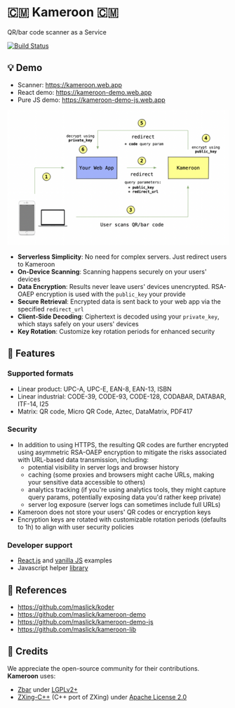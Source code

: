 # 🇨🇲 Kameroon 🇨🇲
QR/bar code scanner as a Service

[![Build Status](https://github.com/maslick/kameroon/actions/workflows/master.yml/badge.svg)](https://github.com/maslick/kameroon/actions/workflows/master.yml)


## 💡 Demo
* Scanner: https://kameroon.web.app
* React demo: https://kameroon-demo.web.app
* Pure JS demo: https://kameroon-demo-js.web.app


<img src="./architecture.png" width="750px" />

* **Serverless Simplicity**: No need for complex servers. Just redirect users to Kameroon
* **On-Device Scanning**: Scanning happens securely on your users' devices
* **Data Encryption**: Results never leave users' devices unencrypted. RSA-OAEP encryption is used with the `public_key` your provide
* **Secure Retrieval**: Encrypted data is sent back to your web app via the specified `redirect_url`
* **Client-Side Decoding**: Ciphertext is decoded using your `private_key`, which stays safely on your users' devices
* **Key Rotation**: Customize key rotation periods for enhanced security


## 🚀 Features
### Supported formats
* Linear product: UPC-A, UPC-E, EAN-8, EAN-13, ISBN
* Linear industrial: CODE-39, CODE-93, CODE-128, CODABAR, DATABAR, ITF-14, I25
* Matrix: QR code, Micro QR Code, Aztec, DataMatrix, PDF417

### Security
* In addition to using HTTPS, the resulting QR codes are further encrypted using asymmetric RSA-OAEP encryption to mitigate the risks associated with URL-based data transmission, including:
   - potential visibility in server logs and browser history
   - caching (some proxies and browsers might cache URLs, making your sensitive data accessible to others)
   - analytics tracking (if you're using analytics tools, they might capture query params, potentially exposing data you'd rather keep private)
   - server log exposure (server logs can sometimes include full URLs)
* Kameroon does not store your users' QR codes or encryption keys
* Encryption keys are rotated with customizable rotation periods (defaults to 1h) to align with user security policies

### Developer support
* [React.js](https://github.com/maslick/kameroon-demo) and [vanilla JS](https://github.com/maslick/kameroon-demo-js) examples
* Javascript helper [library ](https://github.com/maslick/kameroon-lib)

## 🔭 References
* https://github.com/maslick/koder
* https://github.com/maslick/kameroon-demo
* https://github.com/maslick/kameroon-demo-js
* https://github.com/maslick/kameroon-lib

## 🙏 Credits
We appreciate the open-source community for their contributions. **Kameroon** uses:

- [Zbar](https://linuxtv.org/downloads/zbar/) under [LGPLv2+](https://github.com/mchehab/zbar/blob/master/LICENSE.md)
- [ZXing-C++](https://github.com/zxing-cpp/zxing-cpp) (C++ port of ZXing) under [Apache License 2.0](https://github.com/zxing-cpp/zxing-cpp/blob/master/LICENSE)
